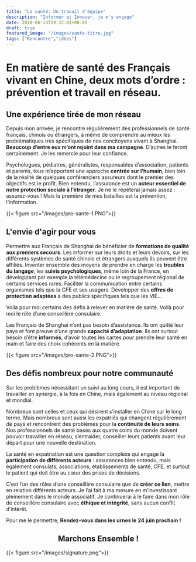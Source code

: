 ```yaml
---
title: "La santé: Un travail d'équipe"
description: "Informer et Innover, je m'y engage"
date: 2018-06-14T19:33:01+08:00
draft: true
featured_image: "/images/sante-titre.jpg"
tags: ["Rencontre","idées"]
---
```


En matière de santé des Français vivant en Chine, deux mots d’ordre : prévention et travail en réseau.
===========

Une expérience tirée de mon réseau
-----------

Depuis mon arrivée, je rencontre régulièrement des professionnels de santé français, chinois ou étrangers, à même de comprendre au mieux les problématiques très spécifiques de nos concitoyens vivant à Shanghai. **Beaucoup d’entre eux m’ont rejoint dans ma campagne**. D’autres le feront certainement. Je les remercie pour leur confiance.

Psychologues, pédiatres, généralistes, responsables d’association, patients et parents, tous m’apportent une approche **centrée sur l’humain**, bien loin de la réalité de quelques conférenciers assureurs dont le premier des objectifs est le profit.
Bien entendu, l’assurance est un **acteur essentiel de notre protection sociale à l’étranger**. Je ne le répéterai jamais assez : assurez-vous ! Mais la première de mes batailles est la prévention, l’information.

{{< figure src="/images/pro-sante-1.PNG">}}

L'envie d'agir pour vous
-------------

Permettre aux Français de Shanghai de bénéficier de **formations de qualité aux premiers secours**. Les informer sur leurs droits et leurs devoirs, sur les différents systèmes de santé chinois et étrangers auxquels ils peuvent être affiliés. Inventer ensemble des moyens de prendre en charge les **troubles du langage**, les **suivis psychologiques**, même loin de la France, en développant par exemple la télémédecine ou le regroupement régional de certains services rares. Faciliter la communication entre certains organismes tels que la CFE et ses usagers. Développer des **offres de protection adaptées** à des publics spécifiques tels que les VIE...

Voilà pour moi certains des défis à relever en matière de santé. Voilà pour moi le rôle d’une conseillère consulaire.

Les Français de Shanghai n’ont pas besoin d’assistance. Ils ont quitté leur pays et font preuve d’une grande **capacité d’adaptation**. Ils ont surtout besoin d’être **informés**, d’avoir toutes les cartes pour prendre leur santé en main et faire des choix cohérents en la matière. 

{{< figure src="/images/pro-sante-2.PNG">}}

Des défis nombreux pour notre communauté
----------------

Sur les problèmes nécessitant un suivi au long cours, il est important de travailler en synergie, à la fois en Chine, mais également au niveau régional et mondial.

Nombreux sont celles et ceux qui désirent s’installer en Chine sur le long terme. Mais nombreux sont aussi les expatriés qui changent régulièrement de pays et rencontrent des problèmes pour la **continuité de leurs soins**. Nos professionnels de santé basés aux quatre coins du monde doivent pouvoir travailler en réseau, s’entraider, conseiller leurs patients avant leur départ pour une nouvelle destination.

La santé en expatriation est une question complexe qui engage la **participation de différents acteurs** : assurances bien entendu, mais également consulats, associations, établissements de santé, CFE, et surtout le patient qui doit être au cœur des prises de décisions.

C’est l’un des rôles d’une conseillère consulaire que de **créer ce lien**, mettre en relation différents acteurs. Je l’ai fait à ma mesure en m’investissant pleinement dans le monde associatif. Je continuerai à le faire dans mon rôle de conseillère consulaire avec **éthique et intégrité**, sans aucun conflit d’intérêt.

Pour me le permettre, 
**Rendez-vous dans les urnes le 24 juin prochain !**

<h2 style="text-align: center;"> Marchons Ensemble ! </h2>

{{< figure src="/images/signature.png">}}
